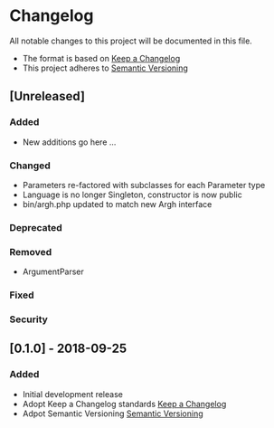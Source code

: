 # Changelog
All notable changes to this project will be documented in this file.

- The format is based on [Keep a Changelog](https://keepachangelog.com/en/1.0.0/)
- This project adheres to [Semantic Versioning](https://semver.org/spec/v2.0.0.html)

## [Unreleased]

### Added
- New additions go here ...

### Changed
- Parameters re-factored with subclasses for each Parameter type
- Language is no longer Singleton, constructor is now public
- bin/argh.php updated to match new Argh interface

### Deprecated

### Removed
- ArgumentParser

### Fixed
### Security

## [0.1.0] - 2018-09-25

### Added
- Initial development release
- Adopt Keep a Changelog standards [Keep a Changelog](https://keepachangelog.com/en/1.0.0/)
- Adpot Semantic Versioning [Semantic Versioning](https://semver.org/spec/v2.0.0.html)
